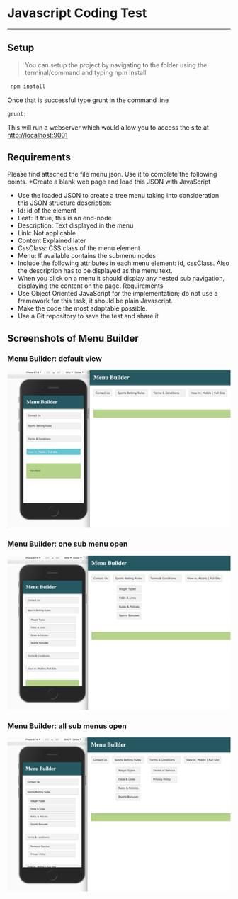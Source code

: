 # Javascript Coding Test

---

## Setup

> You can setup the project by navigating to the folder using the terminal/command and typing npm install

```js
 npm install
```

Once that is successful type grunt in the command line

```js
grunt;
```

This will run a webserver which would allow you to access the site at [http://localhost:9001](http://localhost:9001)

## Requirements

Please find attached the file menu.json. Use it to complete the following points.
\*Create a blank web page and load this JSON with JavaScript

*   Use the loaded JSON to create a tree menu taking into consideration this JSON structure description:
*   Id: id of the element
*   Leaf: If true, this is an end-node
*   Description: Text displayed in the menu
*   Link: Not applicable
*   Content Explained later
*   CssClass: CSS class of the menu element
*   Menu: If available contains the submenu nodes
*   Include the following attributes in each menu element: id, cssClass. Also the description has to be displayed as the menu text.
*   When you click on a menu it should display any nested sub navigation, displaying the content on the page.
    Requirements
*   Use Object Oriented JavaScript for the implementation; do not use a framework for this task, it should be plain Javascript.
*   Make the code the most adaptable possible.
*   Use a Git repository to save the test and share it

## Screenshots of Menu Builder

<!-- ![Image of Yaktocat](https://octodex.github.com/images/yaktocat.png) -->

### Menu Builder: default view

![Menu Builder: default view](img/menu-builder-1.png)

### Menu Builder: one sub menu open

![Menu Builder: one sub menu open](img/menu-builder-2.png)

### Menu Builder: all sub menus open

![Menu Builder: all sub menus open](img/menu-builder-3.png)
